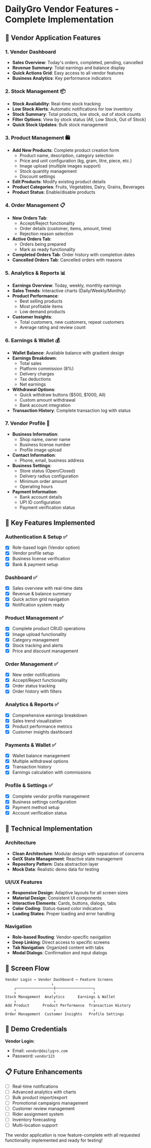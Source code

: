 # DailyGro Vendor Features - Complete Implementation

## 🏪 Vendor Application Features

### 1. **Vendor Dashboard**
- **Sales Overview**: Today's orders, completed, pending, cancelled
- **Revenue Summary**: Total earnings and balance display
- **Quick Actions Grid**: Easy access to all vendor features
- **Business Analytics**: Key performance indicators

### 2. **Stock Management** 📦
- **Stock Availability**: Real-time stock tracking
- **Low Stock Alerts**: Automatic notifications for low inventory
- **Stock Summary**: Total products, low stock, out of stock counts
- **Filter Options**: View by stock status (All, Low Stock, Out of Stock)
- **Quick Stock Updates**: Bulk stock management

### 3. **Product Management** 🛍️
- **Add New Products**: Complete product creation form
  - Product name, description, category selection
  - Price and unit configuration (kg, gram, litre, piece, etc.)
  - Image upload (multiple images support)
  - Stock quantity management
  - Discount settings
- **Edit Products**: Modify existing product details
- **Product Categories**: Fruits, Vegetables, Dairy, Grains, Beverages
- **Product Status**: Enable/disable products

### 4. **Order Management** 📋
- **New Orders Tab**: 
  - Accept/Reject functionality
  - Order details (customer, items, amount, time)
  - Rejection reason selection
- **Active Orders Tab**: 
  - Orders being prepared
  - Mark as ready functionality
- **Completed Orders Tab**: Order history with completion dates
- **Cancelled Orders Tab**: Cancelled orders with reasons

### 5. **Analytics & Reports** 📊
- **Earnings Overview**: Today, weekly, monthly earnings
- **Sales Trends**: Interactive charts (Daily/Weekly/Monthly)
- **Product Performance**: 
  - Best selling products
  - Most profitable items
  - Low demand products
- **Customer Insights**:
  - Total customers, new customers, repeat customers
  - Average rating and review count

### 6. **Earnings & Wallet** 💰
- **Wallet Balance**: Available balance with gradient design
- **Earnings Breakdown**:
  - Total sales
  - Platform commission (8%)
  - Delivery charges
  - Tax deductions
  - Net earnings
- **Withdrawal Options**:
  - Quick withdraw buttons (\$500, \$1000, All)
  - Custom amount withdrawal
  - Bank account integration
- **Transaction History**: Complete transaction log with status

### 7. **Vendor Profile** 👤
- **Business Information**:
  - Shop name, owner name
  - Business license number
  - Profile image upload
- **Contact Information**:
  - Phone, email, business address
- **Business Settings**:
  - Store status (Open/Closed)
  - Delivery radius configuration
  - Minimum order amount
  - Operating hours
- **Payment Information**:
  - Bank account details
  - UPI ID configuration
  - Payment verification status

## 🎯 Key Features Implemented

### Authentication & Setup ✅
- [x] Role-based login (Vendor option)
- [x] Vendor profile setup
- [x] Business license verification
- [x] Bank & payment setup

### Dashboard ✅
- [x] Sales overview with real-time data
- [x] Revenue & balance summary
- [x] Quick action grid navigation
- [x] Notification system ready

### Product Management ✅
- [x] Complete product CRUD operations
- [x] Image upload functionality
- [x] Category management
- [x] Stock tracking and alerts
- [x] Price and discount management

### Order Management ✅
- [x] New order notifications
- [x] Accept/Reject functionality
- [x] Order status tracking
- [x] Order history with filters

### Analytics & Reports ✅
- [x] Comprehensive earnings breakdown
- [x] Sales trend visualization
- [x] Product performance metrics
- [x] Customer insights dashboard

### Payments & Wallet ✅
- [x] Wallet balance management
- [x] Multiple withdrawal options
- [x] Transaction history
- [x] Earnings calculation with commissions

### Profile & Settings ✅
- [x] Complete vendor profile management
- [x] Business settings configuration
- [x] Payment method setup
- [x] Account verification status

## 🚀 Technical Implementation

### Architecture
- **Clean Architecture**: Modular design with separation of concerns
- **GetX State Management**: Reactive state management
- **Repository Pattern**: Data abstraction layer
- **Mock Data**: Realistic demo data for testing

### UI/UX Features
- **Responsive Design**: Adaptive layouts for all screen sizes
- **Material Design**: Consistent UI components
- **Interactive Elements**: Cards, buttons, dialogs, tabs
- **Color Coding**: Status-based color indicators
- **Loading States**: Proper loading and error handling

### Navigation
- **Role-based Routing**: Vendor-specific navigation
- **Deep Linking**: Direct access to specific screens
- **Tab Navigation**: Organized content with tabs
- **Modal Dialogs**: Confirmation and input dialogs

## 📱 Screen Flow

```
Vendor Login → Vendor Dashboard → Feature Screens
                     ↓
    ┌─────────────────┼─────────────────┐
    ↓                 ↓                 ↓
Stock Management  Analytics      Earnings & Wallet
    ↓                 ↓                 ↓
Add Product      Product Performance  Transaction History
    ↓                 ↓                 ↓
Order Management  Customer Insights   Profile Settings
```

## 🔧 Demo Credentials

**Vendor Login:**
- Email: `vendor@dailygro.com`
- Password: `vendor123`

## 📋 Future Enhancements

- [ ] Real-time notifications
- [ ] Advanced analytics with charts
- [ ] Bulk product import/export
- [ ] Promotional campaigns management
- [ ] Customer review management
- [ ] Rider assignment system
- [ ] Inventory forecasting
- [ ] Multi-location support

The vendor application is now feature-complete with all requested functionality implemented and ready for testing!